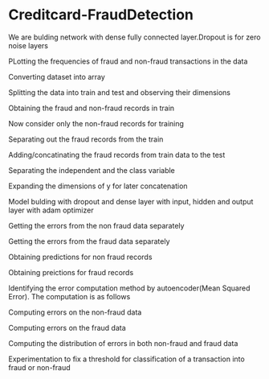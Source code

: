 # Creditcard-FraudDetection

We are bulding network with dense fully connected layer.Dropout is for zero noise layers

PLotting the frequencies of fraud and non-fraud transactions in the data

Converting dataset into array

Splitting the data into train and test and observing their dimensions

Obtaining the fraud and non-fraud records in train

Now consider only the non-fraud records for training

Separating out the fraud records from the train 

Adding/concatinating the fraud records from train data to the test

Separating the independent and the class variable

Expanding the dimensions of y for later concatenation

Model bulding with dropout and dense layer with input, hidden and output layer with adam optimizer

Getting the errors from the non fraud data separately 

Getting the errors from the fraud data separately

Obtaining predictions for non fraud records

Obtaining preictions for fraud records

Identifying the error computation method by autoencoder(Mean Squared Error). The computation is as follows 

Computing errors on the non-fraud data

Computing errors on the fraud data

Computing the distribution of errors in both non-fraud and fraud data

Experimentation to fix a threshold for classification of a transaction into fraud or non-fraud



